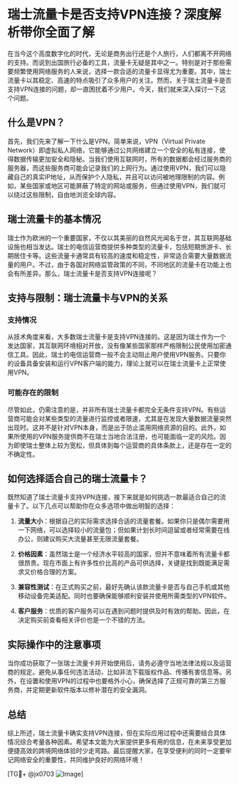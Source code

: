 # 瑞士流量卡是否支持VPN连接？深度解析带你全面了解

在当今这个高度数字化的时代，无论是商务出行还是个人旅行，人们都离不开网络的支持。而说到出国旅行必备的工具，流量卡无疑是其中之一。特别是对于那些需要频繁使用网络服务的人来说，选择一款合适的流量卡显得尤为重要。其中，瑞士流量卡以其稳定、高速的特点吸引了众多用户的关注。然而，关于瑞士流量卡是否支持VPN连接的问题，却一直困扰着不少用户。今天，我们就来深入探讨一下这个问题。

## 什么是VPN？

首先，我们先来了解一下什么是VPN。简单来说，VPN（Virtual Private Network）即虚拟私人网络，它能够通过公共网络建立一个安全的私有连接，使得数据传输更加安全和隐秘。当我们使用互联网时，所有的数据都会经过服务商的服务器，而这些服务商可能会记录我们的上网行为。通过使用VPN，我们可以隐藏自己的真实IP地址，从而保护个人隐私，并且可以访问被地理限制的内容。例如，某些国家或地区可能屏蔽了特定的网站或服务，但通过使用VPN，我们就可以绕过这些限制，自由地浏览全球内容。

## 瑞士流量卡的基本情况

瑞士作为欧洲的一个重要国家，不仅以其美丽的自然风光闻名于世，其互联网基础设施也相当发达。瑞士的电信运营商提供多种类型的流量卡，包括短期旅游卡、长期居住卡等。这些流量卡通常具有较高的速度和稳定性，非常适合需要大量数据流量的用户。不过，由于各国对网络监管政策的不同，不同地区的流量卡在功能上也会有所差异。那么，瑞士流量卡是否支持VPN连接呢？

## 支持与限制：瑞士流量卡与VPN的关系

### 支持情况

从技术角度来看，大多数瑞士流量卡是支持VPN连接的。这是因为瑞士作为一个发达国家，其互联网环境相对开放，没有像某些国家那样严格限制公民使用加密通信工具。因此，瑞士的电信运营商一般不会主动阻止用户使用VPN服务。只要你的设备具备安装和运行VPN客户端的能力，理论上就可以在瑞士流量卡上正常使用VPN。

### 可能存在的限制

尽管如此，仍需注意的是，并非所有瑞士流量卡都完全无条件支持VPN。有些运营商可能会对某些类型的流量进行监控或者限速，尤其是在发现大量数据流量突然出现时。这并不是针对VPN本身，而是出于防止滥用网络资源的目的。此外，如果所使用的VPN服务提供商不在瑞士当地合法注册，也可能面临一定的风险。因为即使瑞士整体上较为宽松，但具体到每个运营商的具体条款上，还是存在一定的不确定性。

## 如何选择适合自己的瑞士流量卡？

既然知道了瑞士流量卡支持VPN连接，接下来就是如何挑选一款最适合自己的流量卡了。以下几点可以帮助你在众多选项中做出明智的选择：

1. **流量大小**：根据自己的实际需求选择合适的流量套餐。如果你只是偶尔需要用一下网络，可以选择较小的流量包；但如果计划长时间逗留或者经常需要在线办公，则建议购买大流量甚至无限流量套餐。
   
2. **价格因素**：虽然瑞士是一个经济水平较高的国家，但并不意味着所有流量卡都很昂贵。现在市面上有许多性价比高的产品可供选择，关键是找到既能满足需求又价格合理的方案。

3. **兼容性测试**：在正式购买之前，最好先确认该款流量卡是否与自己手机或其他移动设备完美适配。同时也要确保能够顺利安装并使用所需类型的VPN软件。

4. **客户服务**：优质的客户服务可以在遇到问题时提供及时有效的帮助。因此，在决定购买前查看相关评价也是一个不错的方法。

## 实际操作中的注意事项

当你成功获取了一张瑞士流量卡并开始使用后，请务必遵守当地法律法规以及运营商的规定。避免从事任何违法活动，比如非法下载版权作品、传播有害信息等。另外，在设置和使用VPN的过程中也要格外小心，确保选择了正规可靠的第三方服务商，并定期更新软件版本以修补潜在的安全漏洞。

## 总结

综上所述，瑞士流量卡确实支持VPN连接，但在实际应用过程中还需要结合具体情况综合考量各种因素。希望本文能为大家提供更多有用的信息，在未来享受更加便捷高效的跨境网络体验时少走弯路。最后提醒大家，在享受便利的同时一定要牢记网络安全的重要性，共同维护良好的网络环境！

[TG💪+ @jx0703 ![Image](https://github.com/user-attachments/assets/dbca1d08-cadb-493c-b0ec-ad6f7a83f270)]